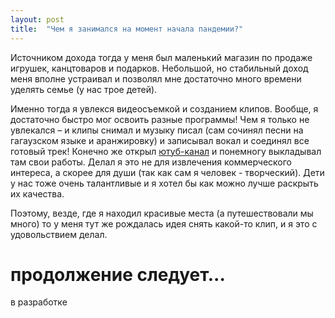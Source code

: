 ```yaml
---
layout: post
title:  "Чем я занимался на момент начала пандемии?"
---
```

Источником дохода тогда у меня был маленький магазин по продаже игрушек, канцтоваров и подарков. 
Небольшой, но стабильный доход меня вполне устраивал и позволял мне достаточно много времени уделять семье (у нас трое детей). 

Именно тогда я увлекся видеосъемкой и созданием клипов. Вообще, я достаточно быстро мог освоить разные программы! Чем я только не увлекался – и клипы снимал и музыку писал (сам сочинял песни на гагаузском языке и аранжировку) и записывал вокал и соединял все готовый трек! Конечно же открыл [ютуб-канал](https://www.youtube.com/@uzun777) и понемногу выкладывал там свои работы. Делал я это не для извлечения коммерческого интереса, а скорее для души (так как сам я человек - творческий). Дети у нас тоже очень талантливые и я хотел бы как можно лучше раскрыть их качества. 

Поэтому, везде, где я находил красивые места (а путешествовали мы много) то у меня тут же рождалась идея снять какой-то клип, и я это с удовольствием делал.

# продолжение следует... 

в разработке

